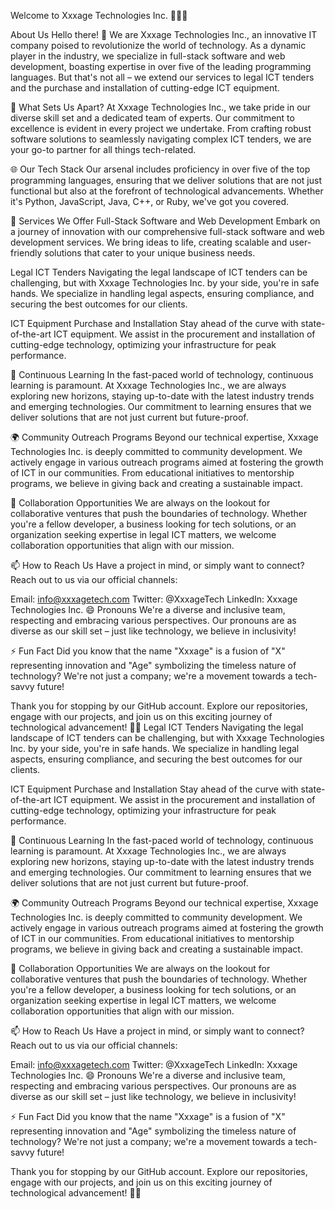 Welcome to Xxxage Technologies Inc. 👩‍💻🚀

About Us
Hello there! 👋 We are Xxxage Technologies Inc., an innovative IT company poised to revolutionize the world of technology. As a dynamic player in the industry, we specialize in full-stack software and web development, boasting expertise in over five of the leading programming languages. But that's not all – we extend our services to legal ICT tenders and the purchase and installation of cutting-edge ICT equipment.

🚀 What Sets Us Apart?
At Xxxage Technologies Inc., we take pride in our diverse skill set and a dedicated team of experts. Our commitment to excellence is evident in every project we undertake. From crafting robust software solutions to seamlessly navigating complex ICT tenders, we are your go-to partner for all things tech-related.

🌐 Our Tech Stack
Our arsenal includes proficiency in over five of the top programming languages, ensuring that we deliver solutions that are not just functional but also at the forefront of technological advancements. Whether it's Python, JavaScript, Java, C++, or Ruby, we've got you covered.

💼 Services We Offer
Full-Stack Software and Web Development
Embark on a journey of innovation with our comprehensive full-stack software and web development services. We bring ideas to life, creating scalable and user-friendly solutions that cater to your unique business needs.

Legal ICT Tenders
Navigating the legal landscape of ICT tenders can be challenging, but with Xxxage Technologies Inc. by your side, you're in safe hands. We specialize in handling legal aspects, ensuring compliance, and securing the best outcomes for our clients.

ICT Equipment Purchase and Installation
Stay ahead of the curve with state-of-the-art ICT equipment. We assist in the procurement and installation of cutting-edge technology, optimizing your infrastructure for peak performance.

🌱 Continuous Learning
In the fast-paced world of technology, continuous learning is paramount. At Xxxage Technologies Inc., we are always exploring new horizons, staying up-to-date with the latest industry trends and emerging technologies. Our commitment to learning ensures that we deliver solutions that are not just current but future-proof.

🌍 Community Outreach Programs
Beyond our technical expertise, Xxxage Technologies Inc. is deeply committed to community development. We actively engage in various outreach programs aimed at fostering the growth of ICT in our communities. From educational initiatives to mentorship programs, we believe in giving back and creating a sustainable impact.

👀 Collaboration Opportunities
We are always on the lookout for collaborative ventures that push the boundaries of technology. Whether you're a fellow developer, a business looking for tech solutions, or an organization seeking expertise in legal ICT matters, we welcome collaboration opportunities that align with our mission.

📫 How to Reach Us
Have a project in mind, or simply want to connect? Reach out to us via our official channels:

Email: info@xxxagetech.com
Twitter: @XxxageTech
LinkedIn: Xxxage Technologies Inc.
😄 Pronouns
We're a diverse and inclusive team, respecting and embracing various perspectives. Our pronouns are as diverse as our skill set – just like technology, we believe in inclusivity!

⚡ Fun Fact
Did you know that the name "Xxxage" is a fusion of "X" representing innovation and "Age" symbolizing the timeless nature of technology? We're not just a company; we're a movement towards a tech-savvy future!

Thank you for stopping by our GitHub account. Explore our repositories, engage with our projects, and join us on this exciting journey of technological advancement! 🚀✨
Legal ICT Tenders
Navigating the legal landscape of ICT tenders can be challenging, but with Xxxage Technologies Inc. by your side, you're in safe hands. We specialize in handling legal aspects, ensuring compliance, and securing the best outcomes for our clients.

ICT Equipment Purchase and Installation
Stay ahead of the curve with state-of-the-art ICT equipment. We assist in the procurement and installation of cutting-edge technology, optimizing your infrastructure for peak performance.

🌱 Continuous Learning
In the fast-paced world of technology, continuous learning is paramount. At Xxxage Technologies Inc., we are always exploring new horizons, staying up-to-date with the latest industry trends and emerging technologies. Our commitment to learning ensures that we deliver solutions that are not just current but future-proof.

🌍 Community Outreach Programs
Beyond our technical expertise, Xxxage Technologies Inc. is deeply committed to community development. We actively engage in various outreach programs aimed at fostering the growth of ICT in our communities. From educational initiatives to mentorship programs, we believe in giving back and creating a sustainable impact.

👀 Collaboration Opportunities
We are always on the lookout for collaborative ventures that push the boundaries of technology. Whether you're a fellow developer, a business looking for tech solutions, or an organization seeking expertise in legal ICT matters, we welcome collaboration opportunities that align with our mission.

📫 How to Reach Us
Have a project in mind, or simply want to connect? Reach out to us via our official channels:

Email: info@xxxagetech.com
Twitter: @XxxageTech
LinkedIn: Xxxage Technologies Inc.
😄 Pronouns
We're a diverse and inclusive team, respecting and embracing various perspectives. Our pronouns are as diverse as our skill set – just like technology, we believe in inclusivity!

⚡ Fun Fact
Did you know that the name "Xxxage" is a fusion of "X" representing innovation and "Age" symbolizing the timeless nature of technology? We're not just a company; we're a movement towards a tech-savvy future!

Thank you for stopping by our GitHub account. Explore our repositories, engage with our projects, and join us on this exciting journey of technological advancement! 🚀✨


